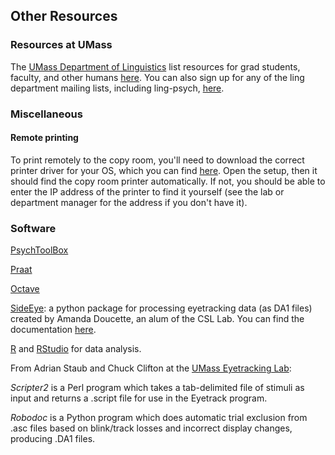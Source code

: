 

## Other Resources

[//]: # (Not sure if this should be a separate page, actually.../not split into more pages. mal sehen i guess)

### Resources at UMass

The [UMass Department of Linguistics](https://www.umass.edu/linguistics/) list resources for grad students, faculty, and other humans [here](https://www.umass.edu/linguistics/resources-linguistics). You can also sign up for any of the ling department mailing lists, including ling-psych, [here](https://www.umass.edu/linguistics/mailing-lists).

### Miscellaneous

#### Remote printing

To print remotely to the copy room, you'll need to download the correct printer driver for your OS, which you can find [here](http://www.support.xerox.com/support/workcentre-5865-5875-5890/downloads/enus.html?operatingSystem=win10x64). Open the setup, then it should find the copy room printer automatically. If not, you should be able to enter the IP address of the printer to find it yourself (see the lab or department manager for the address if you don't have it).

### Software

[//]: # (is this necessary??)

[PsychToolBox](http://psychtoolbox.org/) 

[Praat](http://www.fon.hum.uva.nl/praat/)

[Octave](https://www.gnu.org/software/octave/)

[SideEye](https://github.com/zediski/sideeye): a python package for processing eyetracking data (as DA1 files) created by Amanda Doucette, an alum of the CSL Lab. You can find the documentation [here](https://sideeye.readthedocs.io/en/latest/index.html#).
    
[R](https://www.r-project.org/about.html) and [RStudio](https://www.rstudio.com/) for data analysis.

From Adrian Staub and Chuck Clifton at the [UMass Eyetracking Lab](https://blogs.umass.edu/eyelab/software/):

*Scripter2* is a Perl program which takes a tab-delimited file of stimuli as input and returns a .script file for use in the Eyetrack program.

*Robodoc* is a Python program which does automatic trial exclusion from .asc files based on blink/track losses and incorrect display changes, producing .DA1 files.

